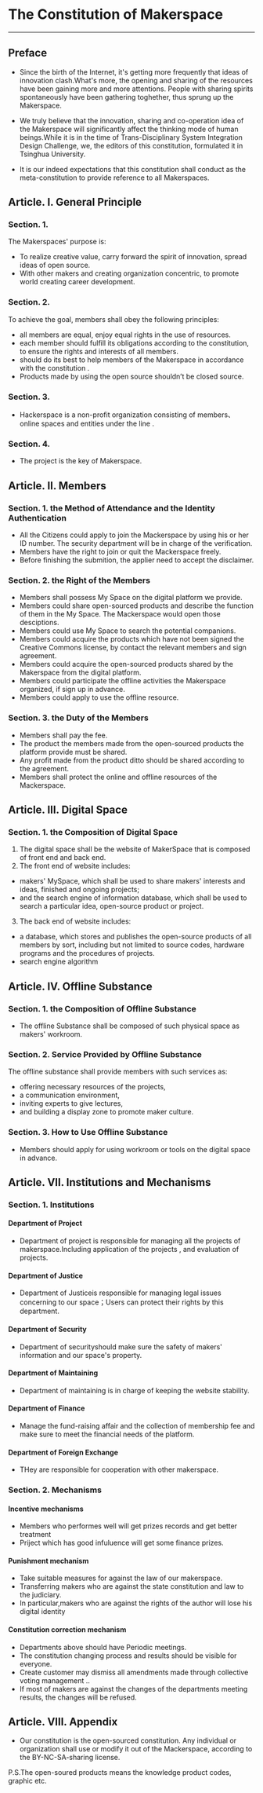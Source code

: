 # The Constitution of Makerspace
--- 
## Preface
- Since the birth of the Internet, it's getting more frequently that ideas of innovation clash.What's more, the opening and sharing of the resources have been gaining more and more attentions. People with sharing spirits spontaneously have been gathering toghether, thus sprung up the Makerspace.

- We truly believe that the innovation, sharing and co-operation idea of the Makerspace will significantly affect the thinking mode of human beings.While it is in the time of Trans-Disciplinary System Integration Design Challenge, we, the editors of this constitution, formulated it in Tsinghua University.

- It is our indeed expectations that this constitution shall conduct as the meta-constitution to provide reference to all Makerspaces.


## Article. I.  General Principle

### Section. 1.

The Makerspaces' purpose is:

- To realize creative value, carry forward the spirit of innovation, spread  ideas of open source.
- With other makers and creating organization concentric, to promote world creating career development.

### Section. 2.

To achieve the goal, members shall obey  the following principles:

- all members are equal, enjoy equal rights in the use of resources.
- each member should fulfill its obligations according to the constitution, to ensure the rights and interests of all members.
- should do its best to help  members of  the Makerspace in accordance with the constitution .
- Products made by using the open source shouldn’t be closed source.

### Section. 3.

- Hackerspace  is a non-profit organization consisting of members、 online spaces and entities under the line .

### Section. 4.

- The project is the key of Makerspace.

## Article. II. Members

### Section. 1. the Method of Attendance and the Identity Authentication
- All the Citizens could apply to join the Mackerspace by using his or her ID number. The security department will be in charge of the verification.
- Members have the right to join or quit the Mackerspace freely.
- Before finishing the submition, the applier need to accept the disclaimer.

### Section. 2. the Right of the Members
- Members shall possess My Space on the digital platform we provide.
- Members could share open-sourced  products and describe the function of them in the My Space. The Mackerspace would  open those desciptions.
- Members could use My Space to search the potential companions.
- Members could acquire the products which have not been signed the Creative Commons license, by contact the relevant members and sign agreement.
- Members could acquire the open-sourced products shared by the Makerspace from the digital platform. 
- Members could participate the offline activities the Makerspace organized, if sign up in advance.
- Members could apply to use the offline resource.

### Section. 3. the Duty of the Members
- Members shall pay the fee.
- The product the members made from the open-sourced products the platform provide must be shared.
- Any profit made from the product ditto should be shared according to the agreement.
- Members shall protect the online and offline resources of the Mackerspace. 

## Article. III. Digital Space
### Section. 1. the Composition of Digital Space
1. The digital space shall be the website of MakerSpace that is composed of front end and back end.
2. The front end of website includes:
- makers' MySpace, which shall be used to share makers' interests and ideas, finished and ongoing projects;
- and the search engine of information database, which shall be used to search a particular idea,  open-source product or project.
3. The back end of website includes:
- a database, which stores and publishes the open-source products of all members by sort, including but not limited to source codes, hardware programs and the procedures of projects.
- search engine algorithm

## Article. IV. Offline Substance
### Section. 1. the Composition of Offline Substance
- The offline Substance shall be composed of such physical space as makers' workroom. 

### Section. 2. Service Provided by Offline Substance
The offline substance shall provide members with such services as: 
- offering necessary resources of the projects,
- a communication environment,
- inviting experts to give lectures, 
- and building a display zone to promote maker culture.

### Section. 3. How to Use Offline Substance 
- Members should apply for using workroom or tools on the digital space in advance. 

## Article. VII. Institutions and Mechanisms

### Section. 1. Institutions

#### Department of Project

- Department of project is responsible for managing all the projects of makerspace.Including application of  the projects , and evaluation of projects.
 
#### Department of Justice
- Department of Justiceis responsible for managing legal issues concerning to our space；Users can protect their rights by this department.

#### Department of Security
- Department of securityshould make sure the safety of makers' information and our space's property.  

#### Department of Maintaining
- Department of maintaining is in charge of keeping the website stability.

#### Department of Finance
- Manage the fund-raising affair and the collection of membership fee and make sure to meet the financial needs of the platform.
#### Department of Foreign Exchange
- THey are responsible for cooperation with other makerspace.

### Section. 2. Mechanisms
#### Incentive mechanisms
- Members who performes well will get prizes  records and get better treatment
- Priject which has good infuluence will get some finance prizes.  

#### Punishment mechanism
- Take suitable measures for against the law of our makerspace.
- Transferring makers who are against  the state constitution and law to the judiciary.
- In particular,makers who are against the rights of the author will lose his digital identity

#### Constitution correction mechanism
- Departments above should have  Periodic meetings. 
- The constitution changing process and results should be visible for everyone.
- Create customer may dismiss all amendments made through collective voting management ..
- If most of makers are against the changes of the departments meeting results, the changes will be refused.

## Article. VIII. Appendix
- Our constitution is the open-sourced constitution. Any individual or organization shall use or modify it out of the Mackerspace, according to the BY-NC-SA-sharing license.

P.S.The open-soured products means the knowledge product codes, graphic etc.


